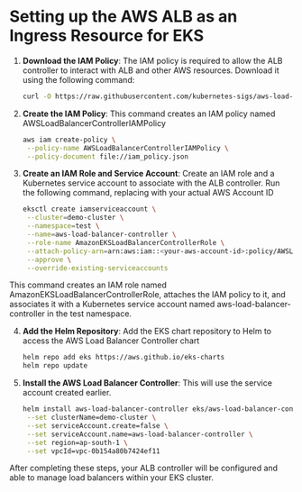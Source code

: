 # Setting up the AWS ALB as an Ingress Resource for EKS

1. **Download the IAM Policy**: The IAM policy is required to allow the ALB controller to interact with ALB and other AWS resources. Download it using the following command:
   ```bash
   curl -O https://raw.githubusercontent.com/kubernetes-sigs/aws-load-balancer-controller/v2.5.4/docs/install/iam_policy.json

2. **Create the IAM Policy**: This command creates an IAM policy named AWSLoadBalancerControllerIAMPolicy
   ```bash
   aws iam create-policy \
    --policy-name AWSLoadBalancerControllerIAMPolicy \
    --policy-document file://iam_policy.json

3. **Create an IAM Role and Service Account**: Create an IAM role and a Kubernetes service account to associate with the ALB controller. Run the following command, replacing <your-aws-account-id> with your actual AWS Account ID
   ```bash
   eksctl create iamserviceaccount \
    --cluster=demo-cluster \
    --namespace=test \
    --name=aws-load-balancer-controller \
    --role-name AmazonEKSLoadBalancerControllerRole \
    --attach-policy-arn=arn:aws:iam::<your-aws-account-id>:policy/AWSLoadBalancerControllerIAMPolicy \
    --approve \
    --override-existing-serviceaccounts
  This command creates an IAM role named AmazonEKSLoadBalancerControllerRole, attaches the IAM policy to it, and associates it with a Kubernetes service account named aws-load-balancer-controller in the test namespace.

4. **Add the Helm Repository**: Add the EKS chart repository to Helm to access the AWS Load Balancer Controller chart
   ```bash
   helm repo add eks https://aws.github.io/eks-charts
   helm repo update

5. **Install the AWS Load Balancer Controller**: This will use the service account created earlier.
   ```bash
   helm install aws-load-balancer-controller eks/aws-load-balancer-controller -n kube-system \
    --set clusterName=demo-cluster \
    --set serviceAccount.create=false \
    --set serviceAccount.name=aws-load-balancer-controller \
    --set region=ap-south-1 \
    --set vpcId=vpc-0b154a80b7424ef11

After completing these steps, your ALB controller will be configured and able to manage load balancers within your EKS cluster.

